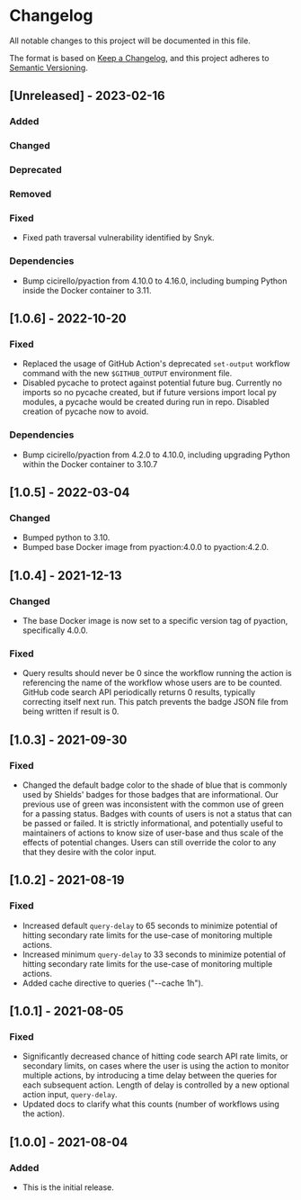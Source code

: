 # Changelog
All notable changes to this project will be documented in this file.

The format is based on [Keep a Changelog](https://keepachangelog.com/en/1.0.0/),
and this project adheres to [Semantic Versioning](https://semver.org/spec/v2.0.0.html).

## [Unreleased] - 2023-02-16

### Added
  
### Changed

### Deprecated

### Removed

### Fixed
* Fixed path traversal vulnerability identified by Snyk.

### Dependencies
* Bump cicirello/pyaction from 4.10.0 to 4.16.0, including bumping Python inside the Docker container to 3.11.


## [1.0.6] - 2022-10-20

### Fixed
* Replaced the usage of GitHub Action's deprecated `set-output` workflow command with the new `$GITHUB_OUTPUT`
  environment file.
* Disabled pycache to protect against potential future bug. Currently no imports so no pycache created, but if future 
  versions import local py modules, a pycache would be created during run in repo. Disabled creation of pycache now to avoid.

### Dependencies
* Bump cicirello/pyaction from 4.2.0 to 4.10.0, including upgrading Python within the Docker container to 3.10.7


## [1.0.5] - 2022-03-04

### Changed
* Bumped python to 3.10.
* Bumped base Docker image from pyaction:4.0.0 to pyaction:4.2.0.


## [1.0.4] - 2021-12-13

### Changed
* The base Docker image is now set to a specific version tag of pyaction,
  specifically 4.0.0.

### Fixed
* Query results should never be 0 since the workflow running the action is
  referencing the name of the workflow whose users are to be counted. GitHub
  code search API periodically returns 0 results, typically correcting itself next
  run. This patch prevents the badge JSON file from being written if result is 0.


## [1.0.3] - 2021-09-30

### Fixed
* Changed the default badge color to the shade of blue that is commonly used
  by Shields' badges for those badges that are informational. Our previous use
  of green was inconsistent with the common use of green for a passing status.
  Badges with counts of users is not a status that can be passed or failed. It
  is strictly informational, and potentially useful to maintainers of actions
  to know size of user-base and thus scale of the effects of potential changes.
  Users can still override the color to any that they desire with the color input.


## [1.0.2] - 2021-08-19

### Fixed
* Increased default `query-delay` to 65 seconds to minimize
  potential of hitting secondary rate limits for the use-case of
  monitoring multiple actions.
* Increased minimum `query-delay` to 33 seconds to minimize
  potential of hitting secondary rate limits for the use-case of
  monitoring multiple actions.
* Added cache directive to queries ("--cache 1h").


## [1.0.1] - 2021-08-05

### Fixed
* Significantly decreased chance of hitting code search API rate limits,
  or secondary limits, on cases where the user is using the action to 
  monitor multiple actions, by introducing a time delay between the queries
  for each subsequent action. Length of delay is controlled by a new optional
  action input, `query-delay`.
* Updated docs to clarify what this counts (number of workflows using the action).
   

## [1.0.0] - 2021-08-04

### Added
* This is the initial release.
